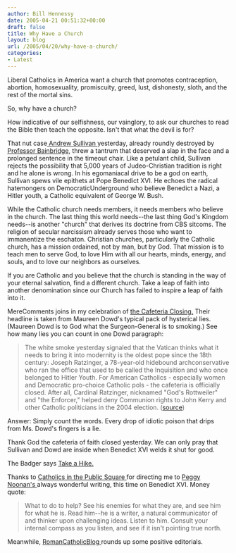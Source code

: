 ```yaml
---
author: Bill Hennessy
date: 2005-04-21 00:51:32+00:00
draft: false
title: Why Have a Church
layout: blog
url: /2005/04/20/why-have-a-church/
categories:
- Latest
---
```


Liberal Catholics in America want a church that promotes contraception, abortion, homosexuality, promiscuity, greed, lust, dishonesty, sloth, and the rest of the mortal sins.

So, why have a church?

How indicative of our selfishness, our vainglory, to ask our churches to read the Bible then teach the opposite.  Isn't that what the devil is for?

That nut case[ Andrew Sullivan ](https://www.andrewsullivan.com/index.php?dish_inc=archives/2005_04_17_dish_archive.html#111392970504770935)yesterday, already roundly destroyed by [Professor Bainbridge](https://www.professorbainbridge.com/2005/04/andrew_sullivan.html), threw a tantrum that deserved a slap in the face and a prolonged sentence in the timeout chair.  Like a petulant child, Sullivan rejects the possibility that 5,000 years of Judeo-Christian tradition is right and he alone is wrong.  In his egomaniacal drive to be a god on earth, Sullivan spews vile epithets at Pope Benedict XVI.  He echoes the radical hatemongers on DemocraticUnderground who believe Benedict a Nazi, a Hitler youth, a Catholic equivalent of George W. Bush.

While the Catholic church needs members, it needs members who believe in the church.  The last thing this world needs--the last thing God's Kingdom needs--is another "church" that derives its doctrine from CBS sitcoms.  The religion of secular narcissism already serves those who want to immanentize the eschaton.  Christian churches, particularly the Catholic church, has a mission ordained, not by man, but by God.  That mission is to teach men to serve God, to love Him with all our hearts, minds, energy, and souls, and to love our neighbors as ourselves.

If you are Catholic and you believe that the church is standing in the way of your eternal salvation, find a different church.  Take a leap of faith into another denomination since our Church has failed to inspire a leap of faith into it.

MereComments joins in my celebration of [the Cafeteria Closing.](https://merecomments.typepad.com/merecomments/2005/04/the_cafeteria_i.html)  Their headline is taken from Maureen Dowd's typical pack of hysterical lies.  (Maureen Dowd is to God what the Surgeon-General is to smoking.)  See how many lies you can count in one Dowd paragraph:



> The white smoke yesterday signaled that the Vatican thinks what it needs to bring it into modernity is the oldest pope since the 18th century: Joseph Ratzinger, a 78-year-old hidebound archconservative who ran the office that used to be called the Inquisition and who once belonged to Hitler Youth. For American Catholics - especially women and Democratic pro-choice Catholic pols - the cafeteria is officially closed. After all, Cardinal Ratzinger, nicknamed "God's Rottweiler" and "the Enforcer," helped deny Communion rights to John Kerry and other Catholic politicians in the 2004 election. ([source](https://www.nytimes.com/2005/04/20/opinion/20dowd.html?))



Answer:   Simply count the words.  Every drop of idiotic poison that drips from Ms. Dowd's fingers is a lie.

Thank God the cafeteria of faith closed yesterday.  We can only pray that Sullivan and Dowd are inside when  Benedict XVI welds it shut for good.

The Badger says [Take a Hike.](https://badgerblogalliance.blogspot.com/2005/04/go-your-separate-ways.html)

Thanks to [Catholics in the Public Square ](https://thepublicsquare.blogspot.com/2005/04/peggy-noonan-on-benedict-xvi.html)for directing me to [Peggy Noonan's ](https://www.opinionjournal.com/columnists/pnoonan/?id=110006584)always wonderful writing, this time on Benedict XVI.    Money quote:



> What to do to help? See his enemies for what they are, and see him for what he is. Read him--he is a writer, a natural communicator of and thinker upon challenging ideas. Listen to him. Consult your internal compass as you listen, and see if it isn't pointing true north.



Meanwhile, [RomanCatholicBlog ](https://romancatholicblog.typepad.com/roman_catholic_blog/2005/04/some_positive_n.html)rounds up some positive editorials.
